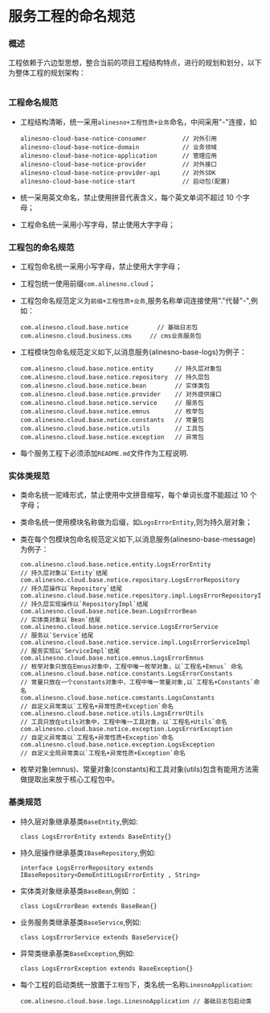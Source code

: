 # 服务工程的命名规范

### 概述

工程依赖于六边型思想，整合当前的项目工程结构特点，进行的规划和划分，以下为整体工程的规划架构：

<img :src="$withBase('/technique/service01.jpg')">

### 工程命名规范

- 工程结构清晰，统一采用`alinesno+工程性质+业务`命名，中间采用"-"连接，如

  ```
  alinesno-cloud-base-notice-consumer          // 对外引用
  alinesno-cloud-base-notice-domain            // 业务领域
  alinesno-cloud-base-notice-application       // 管理应用
  alinesno-cloud-base-notice-provider          // 对外接口
  alinesno-cloud-base-notice-provider-api      // 对外SDK
  alinesno-cloud-base-notice-start             // 启动包(配置)
  ```

- 统一采用英文命名，禁止使用拼音代表含义，每个英文单词不超过 10 个字母；
- 工程命名统一采用小写字母，禁止使用大字字母；

### 工程包的命名规范

- 工程包命名统一采用小写字母，禁止使用大字字母；
- 工程包统一使用前缀`com.alinesno.cloud`；
- 工程包命名规范定义为`前缀+工程性质+业务`,服务名称单词连接使用"."代替"-",例如：

  ```
  com.alinesno.cloud.base.notice        // 基础日志包
  com.alinesno.cloud.business.cms     // cms业务服务包
  ```

- 工程模块包命名规范定义如下,以消息服务(alinesno-base-logs)为例子：

  ```
  com.alinesno.cloud.base.notice.entity      // 持久层对象包
  com.alinesno.cloud.base.notice.repository  // 持久层包
  com.alinesno.cloud.base.notice.bean        // 实体类包
  com.alinesno.cloud.base.notice.provider    // 对外提供接口
  com.alinesno.cloud.base.notice.service     // 服务包
  com.alinesno.cloud.base.notice.emnus       // 枚举包
  com.alinesno.cloud.base.notice.constants   // 常量包
  com.alinesno.cloud.base.notice.utils       // 工具包
  com.alinesno.cloud.base.notice.exception   // 异常包
  ```

- 每个服务工程下必须添加`README.md`文件作为工程说明.

### 实体类规范

- 类命名统一驼峰形式，禁止使用中文拼音缩写，每个单词长度不能超过 10 个字母；
- 类命名统一使用模块名称做为后缀，如`LogsErrorEntity`,则为持久层对象；
- 类在每个包模块包命名规范定义如下,以消息服务(alinesno-base-message)为例子：

  ```
  com.alinesno.cloud.base.notice.entity.LogsErrorEntity                   // 持久层对象以`Entity`结尾
  com.alinesno.cloud.base.notice.repository.LogsErrorRepository           // 持久层操作以`Repository`结尾
  com.alinesno.cloud.base.notice.repository.impl.LogsErrorRepositoryImpl  // 持久层实现操作以`RepositoryImpl`结尾
  com.alinesno.cloud.base.notice.bean.LogsErrorBean                       // 实体类对象以`Bean`结尾
  com.alinesno.cloud.base.notice.service.LogsErrorService                 // 服务以`Service`结尾
  com.alinesno.cloud.base.notice.service.impl.LogsErrorServiceImpl        // 服务实现以`ServiceImpl`结尾
  com.alinesno.cloud.base.notice.emnus.LogsErrorEmnus                     // 枚举对象只放在Emnus对象中，工程中唯一枚举对象，以`工程名+Emnus` 命名
  com.alinesno.cloud.base.notice.constants.LogsErrorConstants             // 常量只放在一个constants对象中，工程中唯一常量对象,以`工程名+Constants`命名
  com.alinesno.cloud.base.notice.comstants.LogsConstants                  // 自定义异常类以`工程名+异常性质+Exception`命名
  com.alinesno.cloud.base.notice.utils.LogsErrorUtils                     // 工具只放在utils对象中，工程中唯一工具对象，以`工程名+Utils`命名
  com.alinesno.cloud.base.notice.exception.LogsErrorException             // 自定义异常类以`工程名+异常性质+Exception`命名
  com.alinesno.cloud.base.notice.exception.LogsException                  // 自定义全局异常类以`工程名+异常性质+Exception`命名
  ```

- 枚举对象(emnus)、常量对象(constants)和工具对象(utils)包含有能用方法需做提取出来放于核心工程包中。

### 基类规范

- 持久层对象继承基类`BaseEntity`,例如:

  ```
  class LogsErrorEntity extends BaseEntity{}
  ```

- 持久层操作继承基类`IBaseRepository`,例如:

  ```
  interface LogsErrorRepository extends IBaseRepository<DemoEntitLogsErrorEntity , String>
  ```

- 实体类对象继承基类`BaseBean`,例如 ：

  ```
  class LogsErrorBean extends BaseBean{}
  ```

- 业务服务类继承基类`BaseService`,例如:

  ```
  class LogsErrorService extends BaseService{}
  ```

- 异常类继承基类`BaseException`,例如:
  ```
  class LogsErrorException extends BaseException{}
  ```

* 每个工程的启动类统一放置于`工程包`下，类名统一名称`LinesnoApplication`:
  ```
  com.alinesno.cloud.base.logs.LinesnoApplication // 基础日志包启动类
  ```
